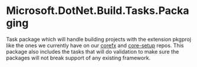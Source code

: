 # Microsoft.DotNet.Build.Tasks.Packaging

Task package which will handle building projects with the extension pkgproj like the ones we currently have on our [corefx](http://github.com/dotnet/corefx/) and [core-setup](http://github.com/dotnet/core-setup/) repos. This package also includes the tasks that will do validation to make sure the packages will not break support of any existing framework.